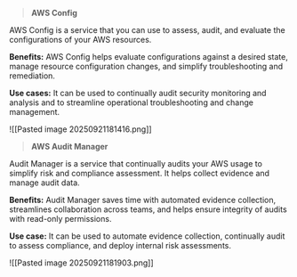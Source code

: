 
> **AWS Config**

AWS Config is a service that you can use to assess, audit, and evaluate the configurations of your AWS resources.

**Benefits:** AWS Config helps evaluate configurations against a desired state, manage resource configuration changes, and simplify troubleshooting and remediation.

**Use cases:** It can be used to continually audit security monitoring and analysis and to streamline operational troubleshooting and change management.

![[Pasted image 20250921181416.png]]


> **AWS Audit Manager**

Audit Manager is a service that continually audits your AWS usage to simplify risk and compliance assessment. It helps collect evidence and manage audit data.

**Benefits:** Audit Manager saves time with automated evidence collection, streamlines collaboration across teams, and helps ensure integrity of audits with read-only permissions.

**Use case:** It can be used to automate evidence collection, continually audit to assess compliance, and deploy internal risk assessments.

![[Pasted image 20250921181903.png]]